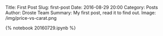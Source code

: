 Title: First Post
Slug: first-post
Date: 2016-08-29 20:00
Category: Posts
Author: Droste Team
Summary: My first post, read it to find out.
Image: /img/price-vs-carat.png

{% notebook 20160729.ipynb %}

